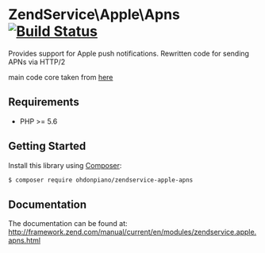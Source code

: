 ZendService\Apple\Apns [![Build Status](https://travis-ci.org/zendframework/ZendService_Apple_Apns.png?branch=master)](https://travis-ci.org/zendframework/ZendService_Apple_Apns)
================================

Provides support for Apple push notifications.
Rewritten code for sending APNs via HTTP/2

main code core taken from [here](https://gist.github.com/valfer/18e1052bd4b160fed86e6cbb426bb9fc)

## Requirements

* PHP >= 5.6

## Getting Started

Install this library using [Composer](http://getcomposer.org/):

```bash
$ composer require ohdonpiano/zendservice-apple-apns
```

## Documentation

The documentation can be found at: http://framework.zend.com/manual/current/en/modules/zendservice.apple.apns.html
